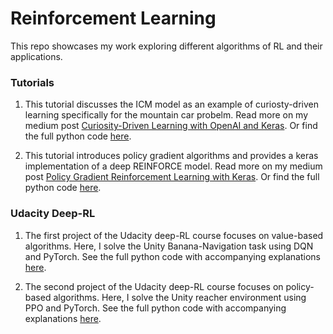 # Reinforcement Learning
This repo showcases my work exploring different algorithms of RL and their applications. 


### Tutorials
1. This tutorial discusses the ICM model as an example of curiosty-driven learning specifically for the mountain car probelm. Read more on my medium post [Curiosity-Driven Learning with OpenAI and Keras](https://medium.com/@gili.karni/curiosity-driven-learning-with-openai-and-keras-66f2c7f091fa?source=friends_link&sk=4ad141db7b3c20d2ebfdbd9c6b14bb35). Or find the full python code [here](https://github.com/karnigili/ReinforcementLearning/blob/master/ICM.ipynb).

2. This tutorial introduces policy gradient algorithms and provides a keras implementation of a deep REINFORCE model. Read more on my medium post [Policy Gradient Reinforcement Learning with Keras](https://medium.com/swlh/policy-gradient-reinforcement-learning-with-keras-57ca6ed32555?source=friends_link&sk=453cf920e6c8fe256a91360d728d7ebd). Or find the full python code [here](https://github.com/karnigili/ReinforcementLearning/blob/master/REINFORCE.ipynb). 


### Udacity Deep-RL
1. The first project of the Udacity deep-RL course focuses on value-based algorithms. Here, I solve the Unity Banana-Navigation task using DQN and PyTorch. See the full python code with accompanying explanations [here](https://github.com/karnigili/ReinforcementLearning/tree/master/Udacity-Deep-RL/DQN). 

1. The second project of the Udacity deep-RL course focuses on policy-based algorithms. Here, I solve the Unity reacher environment using PPO and PyTorch. See the full python code with accompanying explanations [here](https://github.com/karnigili/ReinforcementLearning/tree/master/Udacity-Deep-RL/PPO). 
